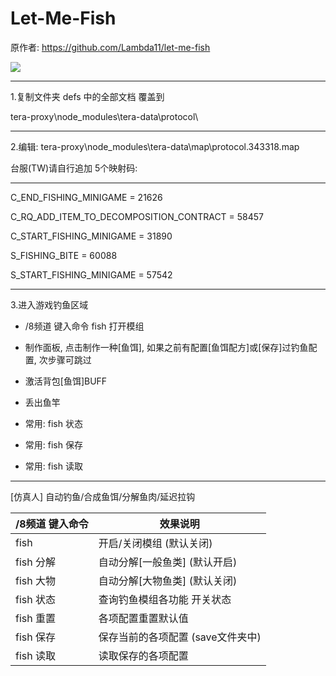 # Let-Me-Fish

原作者: https://github.com/Lambda11/let-me-fish

<img src=http://u.cubeupload.com/Owyn/lemmefish.jpg>

------------------------

1.复制文件夹 defs 中的全部文档 覆盖到

tera-proxy\node_modules\tera-data\protocol\

------------------------

2.编辑: tera-proxy\node_modules\tera-data\map\protocol.343318.map

台服(TW)请自行追加 5个映射码:

------------------------

C_END_FISHING_MINIGAME = 21626

C_RQ_ADD_ITEM_TO_DECOMPOSITION_CONTRACT = 58457

C_START_FISHING_MINIGAME = 31890



S_FISHING_BITE = 60088

S_START_FISHING_MINIGAME = 57542

------------------------

3.进入游戏钓鱼区域

- /8频道 键入命令 fish 打开模组

- 制作面板, 点击制作一种[鱼饵], 如果之前有配置[鱼饵配方]或[保存]过钓鱼配置, 次步骤可跳过

- 激活背包[鱼饵]BUFF

- 丢出鱼竿

- 常用: fish 状态

- 常用: fish 保存

- 常用: fish 读取

------------------------

[仿真人] 自动钓鱼/合成鱼饵/分解鱼肉/延迟拉钩

/8频道 键入命令 | 效果说明
--- | ---
fish | 开启/关闭模组 (默认关闭)
fish 分解 | 自动分解[一般鱼类] (默认开启)
fish 大物 | 自动分解[大物鱼类] (默认关闭)
fish 状态 | 查询钓鱼模组各功能 开关状态
fish 重置 | 各项配置重置默认值
fish 保存 | 保存当前的各项配置 (save文件夹中)
fish 读取 | 读取保存的各项配置
